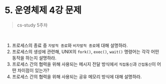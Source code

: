 # 5. 운영체제 4강 문제

> cs-study 5주차

<br>

1. 프로세스의 종료 중 `자발적 종료`와 `비자발적 종료`에 대해 설명하라. 
2. 프로세스의 생성에 관련해, UNIX의 `fork()`, `exec()`, `wait()` 명령어는 각각 어떤 동작을 하는지 설명하라.
3. 프로세스 간의 협력을 위해 사용되는 메시지 전달 방식에서 `직접통신`과 `간접통신`이 어떤 차이점이 있는가?
4. 프로세스 간의 협력을 위해 사용되는 공유 메모리 방식에 대해 설명하라.
